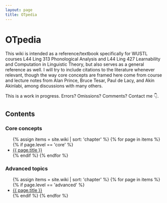 ```yaml
---
layout: page
title: OTpedia
---
```


# OTpedia

This wiki is intended as a reference/textbook specifically for WUSTL courses L44 Ling 313 Phonological Analysis and L44 Ling 427 Learnability and Computation in Linguistic Theory, but also serves as a general reference as well. I will try to include citations to the literature whenever relevant, though the way core concepts are framed here come from course and lecture notes from Alan Prince, Bruce Tesar, Paul de Lacy, and Akin Akinlabi, among discussions with many others. 

This is a work in progress. Errors? Omissions? Comments? Contact me 👇.

## Contents

### Core concepts

<ul class="wiki-list">
{% assign items = site.wiki | sort: 'chapter' %}
{% for page in items %}
{% if page.level == 'core' %}
<li><a href="{{ page.url }}">{{ page.title }}</a></li>
{% endif %}
{% endfor %}
</ul>

### Advanced topics

<ul class="wiki-list">
{% assign items = site.wiki | sort: 'chapter' %}
{% for page in items %}
{% if page.level == 'advanced' %}
<li><a href="{{ page.url }}">{{ page.title }}</a></li>
{% endif %}
{% endfor %}
</ul>